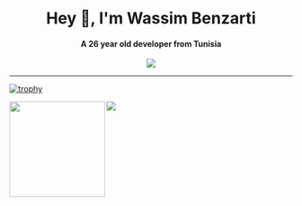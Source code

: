 
<h1 align="center">Hey 👋, I'm Wassim Benzarti</h1>
<h4 align="center">A 26 year old developer from Tunisia</h4>

<div align="center"><img src="https://komarev.com/ghpvc/?username=wassimbenzarti"/></div>

----

[![trophy](https://github-profile-trophy.vercel.app/?username=wassimbenzarti&theme=dracula)](https://github.com/ryo-ma/github-profile-trophy)

<div>
  <img height="170" align="left" src="https://github-readme-stats.vercel.app/api?username=wassimbenzarti&count_private=true&show_icons=true&theme=dracula" />
  <img src="https://github-readme-stats.vercel.app/api/top-langs/?username=wassimbenzarti&theme=dracula&langs_count=15&layout=compact&hide=php" />
</div>
